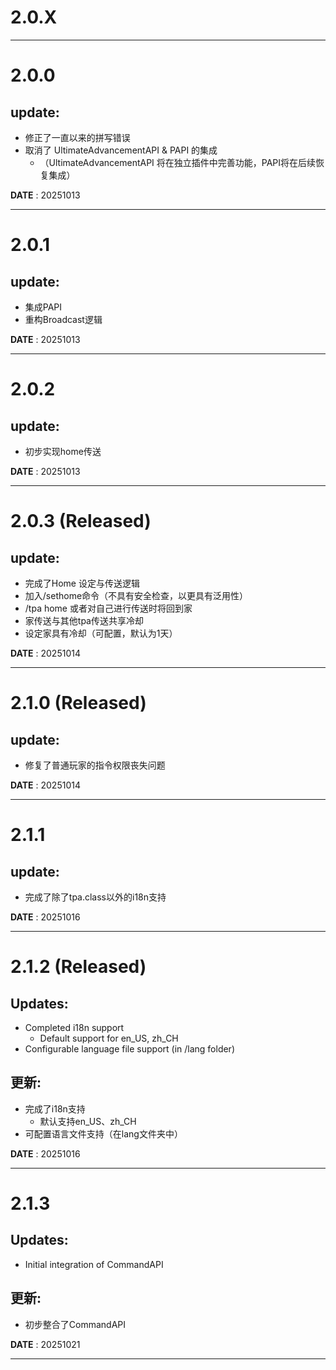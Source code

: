 # 2.0.X
___
# 2.0.0
## update:
- 修正了一直以来的拼写错误
- 取消了 UltimateAdvancementAPI & PAPI 的集成
  - （UltimateAdvancementAPI 将在独立插件中完善功能，PAPI将在后续恢复集成）

**DATE** : 20251013
___
# 2.0.1
## update:
- 集成PAPI
- 重构Broadcast逻辑

**DATE** : 20251013
___
# 2.0.2
## update:
- 初步实现home传送

**DATE** : 20251013
___
# 2.0.3 (Released)
## update:
- 完成了Home 设定与传送逻辑
- 加入/sethome命令（不具有安全检查，以更具有泛用性）
- /tpa home 或者对自己进行传送时将回到家
- 家传送与其他tpa传送共享冷却
- 设定家具有冷却（可配置，默认为1天）

**DATE** : 20251014
___
# 2.1.0 (Released)
## update:
- 修复了普通玩家的指令权限丧失问题

**DATE** : 20251014
___
# 2.1.1
## update:
- 完成了除了tpa.class以外的i18n支持

**DATE** : 20251016
___
# 2.1.2 (Released)
## Updates:
- Completed i18n support 
  - Default support for en_US, zh_CH
- Configurable language file support (in /lang folder)
## 更新:
- 完成了i18n支持
  - 默认支持en_US、zh_CH
- 可配置语言文件支持（在lang文件夹中）

**DATE** : 20251016
___
# 2.1.3
## Updates:
- Initial integration of CommandAPI
## 更新:
- 初步整合了CommandAPI

**DATE** : 20251021
___